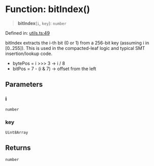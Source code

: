 # Function: bitIndex()

> **bitIndex**(`i`, `key`): `number`

Defined in: [utils.ts:49](https://github.com/dcdpr/did-btcr2-js/blob/c82bc5c69016e1146a0c52c6e6b21621f5abd6d4/packages/smt/src/utils.ts#L49)

bitIndex extracts the i-th bit (0 or 1) from a 256-bit key (assuming i in [0..255]).
This is used in the compacted-leaf logic and typical SMT insertion/lookup code.

- bytePos = i \>\>\> 3     -\> i / 8
- bitPos  = 7 - (i & 7) -\> offset from the left

## Parameters

### i

`number`

### key

`Uint8Array`

## Returns

`number`
